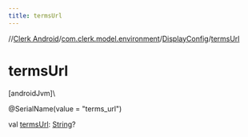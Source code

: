 ```yaml
---
title: termsUrl
---
```

//[Clerk Android](../../../index.html)/[com.clerk.model.environment](../index.html)/[DisplayConfig](index.html)/[termsUrl](terms-url.html)



# termsUrl



[androidJvm]\




@SerialName(value = &quot;terms_url&quot;)



val [termsUrl](terms-url.html): [String](https://kotlinlang.org/api/latest/jvm/stdlib/kotlin-stdlib/kotlin/-string/index.html)?




